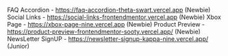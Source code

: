 FAQ Accordion - https://faq-accordion-theta-swart.vercel.app (Newbie) 
Social Links - https://social-links-frontendmentor.vercel.app (Newbie)
Xbox Page - https://xbox-page-nine.vercel.app (Newbie)
Product Preview - https://product-preview-frontendmentor-sooty.vercel.app/ (Newbie)
NewsLetter SignUP - https://newsletter-signup-kappa-nine.vercel.app/ (Junior)
